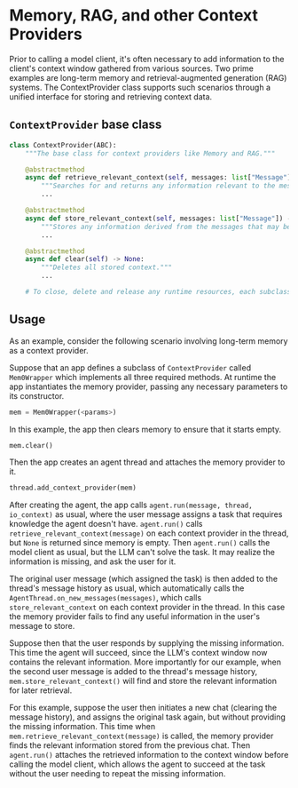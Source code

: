 # Memory, RAG, and other Context Providers

Prior to calling a model client, it's often necessary to add information to the client's context window gathered from various sources.
Two prime examples are long-term memory and retrieval-augmented generation (RAG) systems.
The ContextProvider class supports such scenarios through a unified interface for storing and retrieving context data.

## `ContextProvider` base class

```python
class ContextProvider(ABC):
    """The base class for context providers like Memory and RAG."""

    @abstractmethod
    async def retrieve_relevant_context(self, messages: list["Message"]) -> TextContent | None:
        """Searches for and returns any information relevant to the messages."""
        ...

    @abstractmethod
    async def store_relevant_context(self, messages: list["Message"]) -> None:
        """Stores any information derived from the messages that may be useful to retrieve later."""
        ...

    @abstractmethod
    async def clear(self) -> None:
        """Deletes all stored context."""
        ...

    # To close, delete and release any runtime resources, each subclass should override the built-in Python `del` method.    
```

## Usage

As an example, consider the following scenario involving long-term memory as a context provider.

Suppose that an app defines a subclass of `ContextProvider` called `Mem0Wrapper` which implements all three required methods.
At runtime the app instantiates the memory provider, passing any necessary parameters to its constructor.
```python
mem = Mem0Wrapper(<params>)
```

In this example, the app then clears memory to ensure that it starts empty.
```python
mem.clear()
```

Then the app creates an agent thread and attaches the memory provider to it.
```python
thread.add_context_provider(mem)
```

After creating the agent, the app calls `agent.run(message, thread, io_context)` as usual,
where the user message assigns a task that requires knowledge the agent doesn't have.
`agent.run()` calls `retrieve_relevant_context(message)` on each context provider in the thread,
but `None` is returned since memory is empty.
Then `agent.run()` calls the model client as usual, but the LLM can't solve the task.
It may realize the information is missing, and ask the user for it.

The original user message (which assigned the task) is then added to the thread's message history as usual,
which automatically calls the `AgentThread.on_new_messages(messages)`,
which calls `store_relevant_context` on each context provider in the thread.
In this case the memory provider fails to find any useful information in the user's message to store.

Suppose then that the user responds by supplying the missing information.
This time the agent will succeed, since the LLM's context window now contains the relevant information.
More importantly for our example, when the second user message is added to the thread's message history,
`mem.store_relevant_context()` will find and store the relevant information for later retrieval.

For this example, suppose the user then initiates a new chat (clearing the message history),
and assigns the original task again, but without providing the missing information.
This time when `mem.retrieve_relevant_context(message)` is called, the memory provider finds the relevant information stored from the previous chat.
Then `agent.run()` attaches the retrieved information to the context window before calling the model client,
which allows the agent to succeed at the task without the user needing to repeat the missing information.

